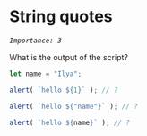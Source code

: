 # String quotes
_`Importance: 3`_

What is the output of the script?

```js
let name = "Ilya";

alert( `hello ${1}` ); // ?

alert( `hello ${"name"}` ); // ?

alert( `hello ${name}` ); // ?
```